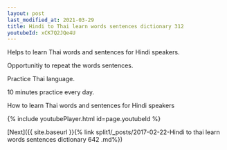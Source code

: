 ```yaml
---
layout: post
last_modified_at: 2021-03-29
title: Hindi to Thai learn words sentences dictionary 312 
youtubeId: xCK7Q2JQe4U
---
```

 
 
Helps to learn Thai words and sentences for Hindi speakers.

Opportunitiy to repeat the words sentences. 

Practice Thai language. 
 
10 minutes practice every day. 
 
How to learn Thai words and sentences for Hindi speakers 
 
{% include youtubePlayer.html id=page.youtubeId %}
 
 
[Next]({{ site.baseurl }}{% link  split1/_posts/2017-02-22-Hindi to thai learn words sentences dictionary 642 .md%})
 

